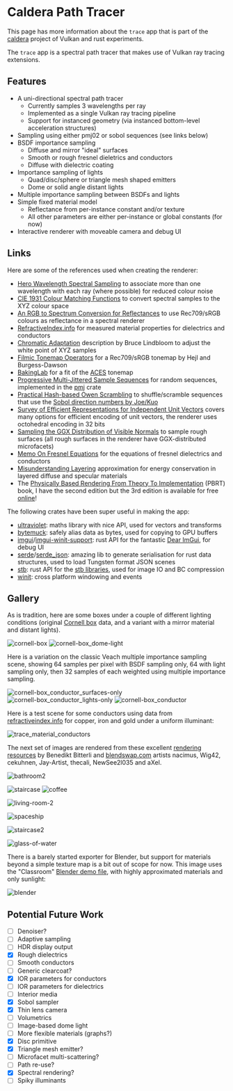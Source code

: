 # Caldera Path Tracer

This page has more information about the `trace` app that is part of the [caldera](https://github.com/sjb3d/caldera) project of Vulkan and rust experiments.

The `trace` app is a spectral path tracer that makes use of Vulkan ray tracing extensions.

## Features

* A uni-directional spectral path tracer
  * Currently samples 3 wavelengths per ray
  * Implemented as a single Vulkan ray tracing pipeline
  * Support for instanced geometry (via instanced bottom-level acceleration structures)
* Sampling using either pmj02 or sobol sequences (see links below)
* BSDF importance sampling
  * Diffuse and mirror "ideal" surfaces
  * Smooth or rough fresnel dieletrics and conductors
  * Diffuse with dielectric coating
* Importance sampling of lights
  * Quad/disc/sphere or triangle mesh shaped emitters
  * Dome or solid angle distant lights
* Multiple importance sampling between BSDFs and lights
* Simple fixed material model
  * Reflectance from per-instance constant and/or texture
  * All other parameters are either per-instance or global constants (for now)
* Interactive renderer with moveable camera and debug UI

## Links

Here are some of the references used when creating the renderer:

* [Hero Wavelength Spectral Sampling](https://cgg.mff.cuni.cz/~wilkie/Website/EGSR_14_files/WNDWH14HWSS.pdf) to associate more than one wavelength with each ray (where possible) for reduced colour noise
* [CIE 1931 Colour Matching Functions](http://cvrl.ioo.ucl.ac.uk/) to convert spectral samples to the XYZ colour space
* [An RGB to Spectrum Conversion for Reflectances](http://citeseerx.ist.psu.edu/viewdoc/download?doi=10.1.1.40.9608&rep=rep1&type=pdf) to use Rec709/sRGB colours as reflectance in a spectral renderer
* [RefractiveIndex.info](https://refractiveindex.info/) for measured material properties for dielectrics and conductors
* [Chromatic Adaptation](http://www.brucelindbloom.com/index.html?Eqn_RGB_XYZ_Matrix.html) description by Bruce Lindbloom to adjust the white point of XYZ samples
* [Filmic Tonemap Operators](http://filmicworlds.com/blog/filmic-tonemapping-operators/) for a Rec709/sRGB tonemap by Hejl and Burgess-Dawson
* [BakingLab](https://github.com/TheRealMJP/BakingLab/blob/master/BakingLab/ACES.hlsl) for a fit of the [ACES](https://github.com/ampas/aces-dev) tonemap
* [Progressive Multi-Jittered Sample Sequences](https://graphics.pixar.com/library/ProgressiveMultiJitteredSampling/) for random sequences, implemented in the [pmj](https://github.com/sjb3d/pmj) crate
* [Practical Hash-based Owen Scrambling](http://www.jcgt.org/published/0009/04/01/) to shuffle/scramble sequences that use the [Sobol direction numbers by Joe/Kuo](https://web.maths.unsw.edu.au/~fkuo/sobol/)
* [Survey of Efficient Representations for Independent Unit Vectors](http://jcgt.org/published/0003/02/01/) covers many options for efficient encoding of unit vectors, the renderer uses octohedral encoding in 32 bits
* [Sampling the GGX Distribution of Visible Normals](http://jcgt.org/published/0007/04/01/) to sample rough surfaces (all rough surfaces in the renderer have GGX-distributed microfacets)
* [Memo On Fresnel Equations](https://seblagarde.wordpress.com/2013/04/29/memo-on-fresnel-equations/) for the equations of fresnel dielectrics and conductors
* [Misunderstanding Layering](http://c0de517e.blogspot.com/2019/08/misunderstanding-multilayering-diffuse.html) approximation for energy conservation in layered diffuse and specular materials
* The [Physically Based Rendering From Theory To Implementation](https://www.pbrt.org/) (PBRT) book, I have the second edition but the 3rd edition is available for free [online](http://www.pbr-book.org/)!

The following crates have been super useful in making the app:

* [ultraviolet](https://crates.io/crates/ultraviolet): maths library with nice API, used for vectors and transforms
* [bytemuck](https://crates.io/crates/bytemuck): safely alias data as bytes, used for copying to GPU buffers
* [imgui](https://crates.io/crates/imgui)/[imgui-winit-support](https://crates.io/crates/imgui-winit-support): rust API for the fantastic [Dear ImGui](https://github.com/ocornut/imgui), for debug UI
* [serde](https://crates.io/crates/serde)/[serde_json](https://crates.io/crates/serde_json): amazing lib to generate serialisation for rust data structures, used to load Tungsten format JSON scenes
* [stb](https://crates.io/crates/stb): rust API for the [stb libraries](https://github.com/nothings/stb), used for image IO and BC compression
* [winit](https://crates.io/crates/winit): cross platform windowing and events

## Gallery

As is tradition, here are some boxes under a couple of different lighting conditions (original [Cornell box](https://www.graphics.cornell.edu/online/box/data.html) data, and a variant with a mirror material and distant lights).

![cornell-box](trace_cornell-box.jpg) ![cornell-box_dome-light](trace_cornell-box_dome-light.jpg)

Here is a variation on the classic Veach multiple importance sampling scene, showing 64 samples per pixel with BSDF sampling only, 64 with light sampling only, then 32 samples of each weighted using multiple importance sampling.

![cornell-box_conductor_surfaces-only](trace_cornell-box_conductor_surfaces-only.jpg) ![cornell-box_conductor_lights-only](trace_cornell-box_conductor_lights-only.jpg)
 ![cornell-box_conductor](trace_cornell-box_conductor.jpg)

Here is a test scene for some conductors using data from [refractiveindex.info](https://refractiveindex.info/) for copper, iron and gold under a uniform illuminant:

![trace_material_conductors](trace_material_conductors.jpg)

The next set of images are rendered from these excellent [rendering resources](https://benedikt-bitterli.me/resources/) by Benedikt Bitterli and [blendswap.com](https://blendswap.com/) artists nacimus, Wig42, cekuhnen, Jay-Artist, thecali, NewSee2l035 and aXel.

![bathroom2](trace_bathroom2.jpg)

![staircase](trace_staircase.jpg) ![coffee](trace_coffee.jpg)

![living-room-2](trace_living-room-2.jpg)

![spaceship](trace_spaceship.jpg)

![staircase2](trace_staircase2.jpg)

![glass-of-water](trace_glass-of-water.jpg)

There is a barely started exporter for Blender, but support for materials beyond a simple texture map is a bit out of scope for now.  This image uses the "Classroom" [Blender demo file](https://www.blender.org/download/demo-files/), with highly approximated materials and only sunlight:

![blender](trace_blender.jpg)

## Potential Future Work

- [ ] Denoiser?
- [ ] Adaptive sampling
- [ ] HDR display output
- [x] Rough dielectrics
- [ ] Smooth conductors
- [ ] Generic clearcoat?
- [x] IOR parameters for conductors
- [ ] IOR parameters for dielectrics
- [ ] Interior media
- [x] Sobol sampler
- [x] Thin lens camera
- [ ] Volumetrics
- [ ] Image-based dome light
- [ ] More flexible materials (graphs?)
- [x] Disc primitive
- [x] Triangle mesh emitter?
- [ ] Microfacet multi-scattering?
- [ ] Path re-use?
- [x] Spectral rendering?
- [ ] Spiky illuminants
